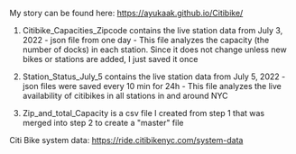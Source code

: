 My story can be found here: https://ayukaak.github.io/Citibike/

1. Citibike_Capacities_Zipcode contains the live station data from July 3, 2022 - json file from one day - This file analyzes the capacity (the number of docks) in each station. Since it does not change unless new bikes or stations are added, I just saved it once

2. Station_Status_July_5 contains the live station data from July 5, 2022 - json files were saved every 10 min for 24h - This file analyzes the live availability of citibikes in all stations in and around NYC

3. Zip_and_total_Capacity is a csv file I created from step 1 that was merged into step 2 to create a "master" file

Citi Bike system data: https://ride.citibikenyc.com/system-data

